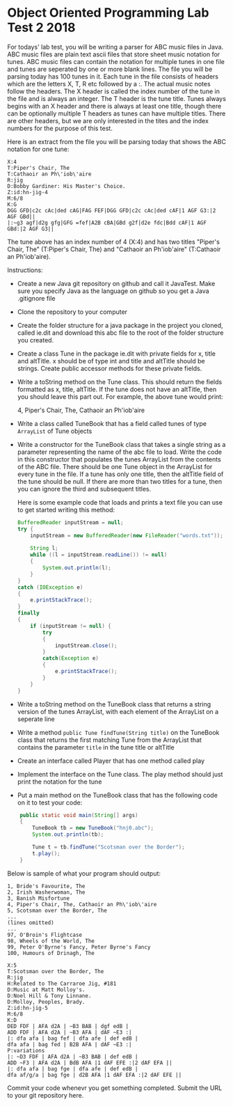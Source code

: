 # Object Oriented Programming Lab Test 2 2018

For todays' lab test, you will be writing a parser for ABC music files in Java. ABC music files are plain text ascii files that store sheet music notation for tunes. ABC music files can contain the notation for multiple tunes in one file and tunes are seperated by one or more blank lines. The file you will be parsing today has 100 tunes in it. Each tune in the file consists of headers which are the letters X, T, R etc followed by a :. The actual music notes follow the headers. The X header is called the index number of the tune in the file and is always an integer. The T header is the tune title. Tunes always begins with an X header and there is always at least one title, though there can be optionally multiple T headers as tunes can have multiple titles. There are other headers, but we are only interested in the tites and the index numbers for the purpose of this test.

Here is an extract from the file you will be parsing today that shows the ABC notation for one tune:

```
X:4
T:Piper's Chair, The
T:Cathaoir an Ph\'iob\'aire
R:jig
D:Bobby Gardiner: His Master's Choice.
Z:id:hn-jig-4
M:6/8
K:G
DGG GFD|c2c cAc|ded cAG|FAG FEF|DGG GFD|c2c cAc|ded cAF|1 AGF G3:|2 AGF GBd||
|:~g3 agf|d2g gfg|GFG =fef|A2B cBA|GBd g2f|d2e fdc|Bdd cAF|1 AGF GBd:|2 AGF G3||
```
The tune above has an index number of 4 (X:4) and has two titles "Piper's Chair, The" (T:Piper's Chair, The) and "Cathaoir an Ph\'iob\'aire" (T:Cathaoir an Ph\'iob\'aire). 

Instructions:

- Create a new Java git repository on github and call it JavaTest. Make sure you specify Java as the language on github so you get a Java .gitignore file
- Clone the repository to your computer
- Create the folder structure for a java package in the project you cloned, called ie.dit and download this abc file to the root of the folder structure you created.
- Create a class Tune in the package ie.dit with private fields for x, title and altTitle. x should be of type int and title and altTitle should be strings. Create public accessor methods for these private fields.
- Write a toString method on the Tune class. This should return the fields formatted as x, title, altTitle. If the tune does not have an altTitle, then you should leave this part out. For example, the above tune would print:

    4, Piper's Chair, The, Cathaoir an Ph\'iob\'aire

- Write a class called TuneBook that has a field called tunes of type ```ArrayList``` of Tune objects
- Write a constructor for the TuneBook class that takes a single string as a parameter representing the name of the abc file to load. Write the code in this constructor that populates the tunes ArrayList from the contents of the ABC file. There should be one Tune object in the ArrayList for every tune in the file. If a tune has only one title, then the altTitle field of the tune should be null. If there are more than two titles for a tune, then you can ignore the third and subsequent titles.

    Here is some example code that loads and prints a text file you can use to get started writing this method:

    ```Java
    BufferedReader inputStream = null;
    try {
        inputStream = new BufferedReader(new FileReader("words.txt"));
        
        String l;
        while ((l = inputStream.readLine()) != null) 
        {
            System.out.println(l);
        }
    }
    catch (IOException e)
    {
        e.printStackTrace();
    } 
    finally 
    {
        if (inputStream != null) {
            try
            {
                inputStream.close();
            }
            catch(Exception e)
            {
                e.printStackTrace();
            }
        }
    }    
    ```
- Write a toString method on the TuneBook class that returns a string version of the tunes ArrayList, with each element of the ArrayList on a seperate line
- Write a method ```public Tune findTune(String title)``` on the TuneBook class that returns the first matching Tune from the ArrayList that contains the parameter ```title``` in the tune title or altTitle
- Create an interface called Player that has one method called play
- Implement the interface on the Tune class. The play method should just print the notation for the tune
- Put a main method on the TuneBook class that has the following code on it to test your code:

```Java
    public static void main(String[] args)
    {
        TuneBook tb = new TuneBook("hnj0.abc");
        System.out.println(tb);

        Tune t = tb.findTune("Scotsman over the Border");
        t.play();
    }
```

Below is sample of what your program should output:

```
1, Bride's Favourite, The
2, Irish Washerwoman, The
3, Banish Misfortune
4, Piper's Chair, The, Cathaoir an Ph\'iob\'aire
5, Scotsman over the Border, The
... 
(lines omitted)
...
97, O'Broin's Flightcase
98, Wheels of the World, The
99, Peter O'Byrne's Fancy, Peter Byrne's Fancy
100, Humours of Drinagh, The

X:5
T:Scotsman over the Border, The
R:jig
H:Related to The Carraroe Jig, #181
D:Music at Matt Molloy's.
D:Noel Hill & Tony Linnane.
D:Molloy, Peoples, Brady.
Z:id:hn-jig-5
M:6/8
K:D
DED FDF | AFA d2A | ~B3 BAB | dgf edB |
ADD FDF | AFA d2A | ~B3 AFA | dAF ~E3 :|
|: dfa afa | bag fef | dfa afe | def edB |
dfa afa | bag fed | B2B AFA | dAF ~E3 :|
P:variations
|: ~D3 FDF | AFA d2A | ~B3 BAB | def edB |
ADD ~F3 | AFA d2A | BdB AFA |1 dAF EFE :|2 dAF EFA ||
|: dfa afa | bag fge | dfa afe | def edB |
dfa af/g/a | bag fge | d2B AFA |1 dAF EFA :|2 dAF EFE ||
```
Commit your code whenevr you get something completed. Submit the URL to your git repository here.

